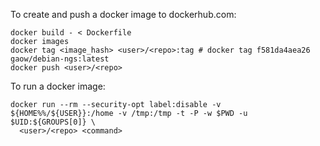 To create and push a docker image to dockerhub.com:

```
docker build - < Dockerfile
docker images
docker tag <image_hash> <user>/<repo>:tag # docker tag f581da4aea26 gaow/debian-ngs:latest
docker push <user>/<repo>
```
To run a docker image:

```
docker run --rm --security-opt label:disable -v ${HOME%%/${USER}}:/home -v /tmp:/tmp -t -P -w $PWD -u $UID:${GROUPS[0]} \
  <user>/<repo> <command>
```
